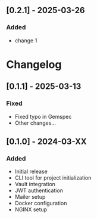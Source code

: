## [0.2.1] - 2025-03-26
### Added
- change 1

# Changelog

## [0.1.1] - 2025-03-13
### Fixed
- Fixed typo in Gemspec
- Other changes...

## [0.1.0] - 2024-03-XX
### Added
- Initial release
- CLI tool for project initialization
- Vault integration
- JWT authentication
- Mailer setup
- Docker configuration
- NGINX setup
